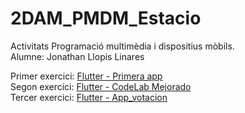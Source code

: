 # 2DAM_PMDM_Estacio
Activitats Programació multimèdia i dispositius mòbils.<br>
Alumne: Jonathan Llopis Linares

Primer exercici: [Flutter - Primera app](https://github.com/Jonathan-Llopis/2DAM_PMDM_Estacio/tree/03b118b16a61fd837a2c2d6045d2fa03850f5d9a/flutter_primera_app) <br>
Segon exercici: [Flutter - CodeLab Mejorado](https://github.com/Jonathan-Llopis/2DAM_PMDM_Estacio/tree/a52723cfc16ea02a030d5b7eacb59fad4df7b957/flutter_codelab_mejorado)<br>
Tercer exercici: [Flutter - App_votacion]( https://github.com/Jonathan-Llopis/2DAM_PMDM_Estacio/tree/8eda26a5d8be54596740882831ee1116abaafe2d/flutter_app_votacion)
